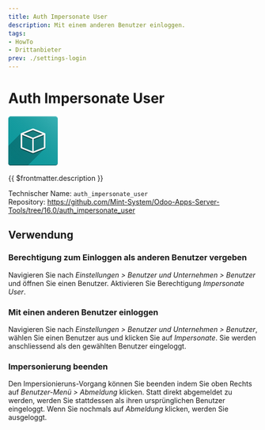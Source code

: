 ```yaml
---
title: Auth Impersonate User
description: Mit einem anderen Benutzer einloggen.
tags:
- HowTo
- Drittanbieter
prev: ./settings-login
---
```

# Auth Impersonate User
![icon_oms_box](attachments/icon_oms_box.png)

{{ $frontmatter.description }}

Technischer Name: `auth_impersonate_user`\
Repository: <https://github.com/Mint-System/Odoo-Apps-Server-Tools/tree/16.0/auth_impersonate_user>

## Verwendung

### Berechtigung zum Einloggen als anderen Benutzer vergeben

Navigieren Sie nach *Einstellungen > Benutzer und Unternehmen > Benutzer* und öffnen Sie einen Benutzer. Aktivieren Sie Berechtigung *Impersonate User*.

### Mit einen anderen Benutzer einloggen

Navigieren Sie nach *Einstellungen > Benutzer und Unternehmen > Benutzer*, wählen Sie einen Benutzer aus und klicken Sie auf *Impersonate*. Sie werden anschliessend als den gewählten Benutzer eingeloggt.

### Impersonierung beenden

Den Impersionieruns-Vorgang können Sie beenden indem Sie oben Rechts auf *Benutzer-Menü > Abmeldung* klicken. Statt direkt abgemeldet zu werden, werden Sie stattdessen als ihren ursprünglichen Benutzer eingeloggt. Wenn Sie nochmals auf *Abmeldung* klicken, werden Sie ausgeloggt. 